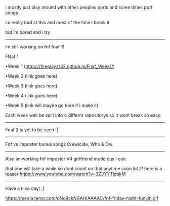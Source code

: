 i mostly just play around with other peoples ports and some times port songs

im really bad at this and most of the time i break it

but im bored and i try
_________________________________________________________________________________________________________________
im still working on fnf fnaf 1!

FNaf 1

•Week 1 (https://fireplayz132.github.io/Fnaf_Week1/)

•Week 2 (link goes here)

•Week 3 (link goes here)

•Week 4 (link goes here)

•Week 5 (link will maybe go here if i make it)

Each week well be split into 4 differnt repositorys so it wont break so easy.
_________________________________________________________________________________________________________________
Fnaf 2 is yet to be seen :|
_________________________________________________________________________________________________________________
Fnf vs imposter bonus songs Crewicide, Who & Ow
_________________________________________________________________________________________________________________
Also im working fnf imposter V4 girlfriend mode cus i can.

that one will take a while so dont count on that anytime soon lol :P
here is a teaser https://www.youtube.com/watch?v=3Z3YYTlcpkM
_________________________________________________________________________________________________________________
Have a nice day! :]

https://media.tenor.com/oNo9ckNGAHIAAAAC/fnf-friday-night-funkin.gif
